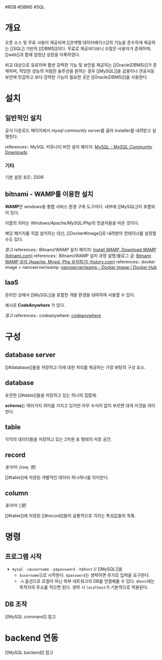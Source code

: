 #RDB #DBMS #SQL

# 개요
오픈 소스 및 무료 사용이 제공되며 [[관계형 데이터베이스]]의 기능을 준수하게 제공하는 [[SQL]] 기반의 [[DBMS]]이다. 무료로 제공되다보니 수많은 사용자가 존재하며, [[web]]과 함께 엄청난 성장을 이룩하였다.

비교 대상으로 유료이며 훨씬 강력한 기능 및 보안을 제공하는 [[Oracle(DBMS)]]가 존재하며, 적당한 성능의 저렴한 솔루션을 원하는 경우 [[MySQL]]을 금용이나 관공서등 보안에 민감하고 보다 강력한 기능이 필요한 곳은 [[Oracle(DBMS)]]을 사용한다.

# 설치
## 일반적인 설치
공식 다운로드 페이지에서 *mysql community server*를 골라 installer를 내려받고 실행한다.

references:: MySQL 커뮤니티 버전 설치 페이지: [MySQL - MySQL Community Downloads](https://dev.mysql.com/downloads/)

### 기타
기본 설정 포트: 3306

## **bitnami - WAMP**를 이용한 설치
**WAMP**란 windows용 통합 서비스 환경 구축 도구이다. 내부에 [[MySQL]]이 포함되어 있다.

이름의 의미는 *Windows/Apache/MySQL/Php*의 첫글자들을 따온 것이다.

해당 패키지를 직접 설치하는 대신, [[Docker#image]]로 내려받아 컨테이너를 설정할 수도 있다.

*참고*
references:: Bitnami/WAMP 설치 페이지: [Install WAMP, Download WAMP (bitnami.com)](https://bitnami.com/stack/wamp/installer)
references:: Bitnami/WAMP 설치 과정 설명/블로그 글: [Bitnami WAMP 설치 (Apache, Mysql, Php 설치하기) (tistory.com)](https://aboneu.tistory.com/243)
references:: docker image = nanoserver/wamp: [nanoserver/wamp - Docker Image | Docker Hub](https://hub.docker.com/r/nanoserver/wamp)

## IaaS
온라인 상에서 [[MySQL]]을 포함한 개발 환경을 대여하여 사용할 수 있다. 

예시로 **CodeAnywhere** 가 있다.

*참고*
references:: codeanywhere: [codeanywhere](https://codeanywhere.com/?ref=try-now&gclid=CjwKCAjwyaWZBhBGEiwACslQo8bFxa48vwnZnRTsjPKkVIOloeLCndYr9hb2qGFwSVCeuzh50TfPqBoCY4sQAvD_BwE)

# 구성
## database server
[[#database]]들을 저장하고 이에 대한 처리를 제공하는 가장 바탕의 구성 요소. 

## database
유관한 [[#table]]들을 저장하고 있는 하나의 집합체. 

**schema**는 여러가지 의미를 가지고 있지만 아무 수식어 없이 부르면 대게 이것을 의미한다.

## table
각각의 데이터들을 저장하고 있는 2차원 표 형태의 저장 공간.

## record
*동의어: [row, 행]*

[[#table]]에 저장된 개별적인 데이터 하나하나를 의미한다.

## column
*동의어: [열]*

[[#table]]에 저장된 [[#record]]들이 공통적으로 가지는 특성값들의 목록.


# 명령
## 프로그램 시작
- `mysql -u$username -p$password -h$host` // [[MySQL]]을 
	- `$username`으로 시작한다. `$password`는 생략하면 추가로 입력을 요구한다. 
	- `-h` 옵션으로 로컬이 아닌 외부 네트워크의 DB를 연결해줄 수 있다.  `$host`에는 목적지의 주소를 적으면 된다. 생략 시 `localhost`가 기본적으로 적용된다.

## DB 조작
[[MySQL command]] 참고

# backend 연동
[[MySQL backend]] 참고